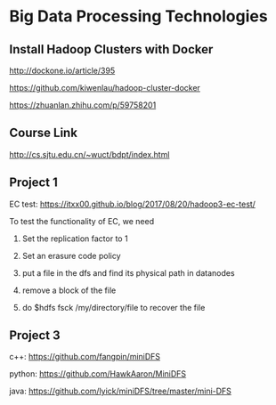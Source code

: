 # Big Data Processing Technologies

## Install Hadoop Clusters with Docker

http://dockone.io/article/395

https://github.com/kiwenlau/hadoop-cluster-docker

https://zhuanlan.zhihu.com/p/59758201

## Course Link

http://cs.sjtu.edu.cn/~wuct/bdpt/index.html

## Project 1

EC test: https://itxx00.github.io/blog/2017/08/20/hadoop3-ec-test/

To test the functionality of EC, we need

1. Set the replication factor to 1

2. Set an erasure code policy 

3. put a file in the dfs and find its physical path in datanodes

4. remove a block of the file

5. do $hdfs fsck /my/directory/file to recover the file


## Project 3

c++: https://github.com/fangpin/miniDFS

python: https://github.com/HawkAaron/MiniDFS

java: https://github.com/lyick/miniDFS/tree/master/mini-DFS
